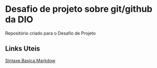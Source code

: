 # Desafio de projeto sobre git/github da DIO
Repositório criado para o Desafio de Projeto

## Links Uteis
[Sintaxe.Basica.Markdow](https://www.markdownguide.org/basic-syntax/)
